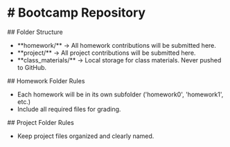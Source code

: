 # \# Bootcamp Repository



\## Folder Structure

* \*\*homework/\*\* -> All homework contributions will be submitted here.
* \*\*project/\*\* -> All project contributions will be submitted here.
* \*\*class\_materials/\*\* -> Local storage for class materials. Never pushed to GitHub.



\## Homework Folder Rules

* Each homework will be in its own subfolder ('homework0', 'homework1', etc.)
* Include all required files for grading.



\## Project Folder Rules

* Keep project files organized and clearly named.
